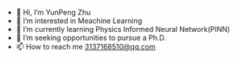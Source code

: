 - 👋 Hi, I’m YunPeng Zhu
- 👀 I’m interested in Meachine Learning
- 🌱 I’m currently learning Physics Informed Neural Network(PINN)
- 💞️ I’m seeking opportunities to pursue a Ph.D.
- 📫 How to reach me 3137168510@qq.com

<!---
ZzYyPp47/ZzYyPp47 is a ✨ special ✨ repository because its `README.md` (this file) appears on your GitHub profile.
You can click the Preview link to take a look at your changes.
--->
